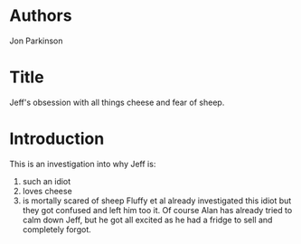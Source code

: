 # Authors
Jon Parkinson

# Title
Jeff's obsession with all things cheese and fear of sheep.

# Introduction
This is an investigation into why Jeff is:
1) such an idiot
2) loves cheese
3) is mortally scared of sheep
Fluffy et al already investigated this idiot but they got confused and left him too it. 
Of course Alan has already tried to calm down Jeff, but he got all excited as he had a fridge to sell and completely forgot.
